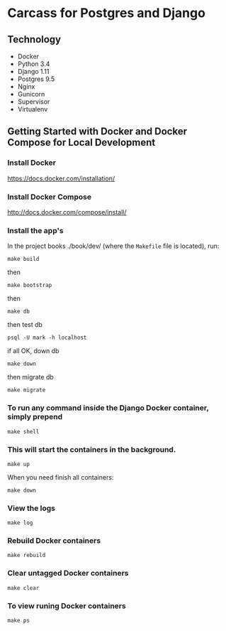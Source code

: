 Carcass for Postgres and Django
========================

Technology
----------------
- Docker
- Python 3.4
- Django 1.11
- Postgres 9.5
- Nginx
- Gunicorn
- Supervisor
- Virtualenv


Getting Started with Docker and Docker Compose for Local Development
--------------------------------------------------------------------

### Install Docker

https://docs.docker.com/installation/

### Install Docker Compose

http://docs.docker.com/compose/install/

### Install the app's

In the project books ./book/dev/ (where the `Makefile` file is located), run:

```
make build
```

then

```
make bootstrap
```

then

```
make db
```

then test db

```
psql -U mark -h localhost
```

if all OK, down db

```
make down
```

then migrate db

```
make migrate
```

### To run any command inside the Django Docker container, simply prepend 
```
make shell
```

### This will start the containers in the background.

```
make up
```

When you need finish all containers:

```
make down
```

### View the logs

```
make log
```

### Rebuild Docker containers

```
make rebuild
```

### Clear untagged Docker containers

```
make clear
```

### To view runing Docker containers

```
make ps
```